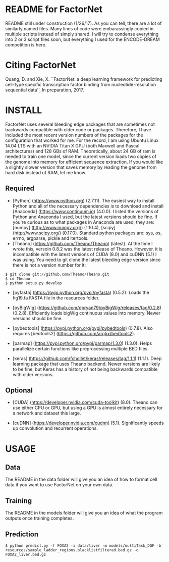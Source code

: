 README for FactorNet
====================

README still under construction (1/26/17). As you can tell, there are a lot of similarly named files. Many lines of code were embarassingly copied in multiple scripts instead of simply shared. I will try to condense everything into 2 or 3 script files soon, but everything I used for the ENCODE-DREAM competition is here.

Citing FactorNet
================
Quang, D. and Xie, X. ``FactorNet: a deep learning framework for predicting cell-type specific transcription factor binding from nucleotide-resolution sequential data'', In preparation, 2017.

INSTALL
=======
FactorNet uses several bleeding edge packages that are sometimes not backwards compatible with older code or packages. Therefore, I have included the most recent version numbers of the packages for the configuration that worked for me. For the record, I am using Ubuntu Linux 14.04 LTS with an NVIDIA Titan X GPU (both Maxwell and Pascal architectures) and 128 GBs of RAM. Theoretically, about 24 GB of ram is needed to train one model, since the current version loads two copies of the genome into memory for efficient sequence extraction. If you would like a slightly slower version that saves memory by reading the genome from hard disk instead of RAM, let me know.

Required
--------
* [Python] (https://www.python.org) (2.7.11). The easiest way to install Python and all of the necessary dependencies is to download and install [Anaconda] (https://www.continuum.io) (4.0.0). I listed the versions of Python and Anaconda I used, but the latest versions should be fine. If you're curious as to what packages in Anaconda are used, they are: [numpy] (http://www.numpy.org/) (1.10.4), [scipy] (http://www.scipy.org/) (0.17.0). Standard python packages are: sys, os, errno, argparse, pickle and itertools. 
* [Theano] (https://github.com/Theano/Theano) (latest). At the time I wrote this, versoin 0.8.2 was the latest release of Theano. However, it is incompatible with the latest versions of CUDA (8.0) and cuDNN (5.1) I was using. You need to git clone the latest bleeding edge version since there is not a version number for it:
```
$ git clone git://github.com/Theano/Theano.git
$ cd Theano
$ python setup.py develop
```

* [pyfasta] (https://pypi.python.org/pypi/pyfasta) (0.5.2). Loads the hg19.fa FASTA file in the resources folder.

* [pyBigWig] (https://github.com/dpryan79/pyBigWig/releases/tag/0.2.8) (0.2.8). Efficiently loads bigWig continuous values into memory. Newer versions should be fine.

* [pybedtools] (https://pypi.python.org/pypi/pybedtools) (0.7.8). Also requires [bedtools2] (https://github.com/arq5x/bedtools2).

* [parmap] (https://pypi.python.org/pypi/parmap/1.3.0) (1.3.0). Helps parallelize certain functions like preprocessing multiple BED files.


* [keras] (https://github.com/fchollet/keras/releases/tag/1.1.1) (1.1.1). Deep learning package that uses Theano backend. Newer versions are likely to be fine, but Keras has a history of not being backwards compatible with older versions.

Optional
--------
* [CUDA] (https://developer.nvidia.com/cuda-toolkit) (8.0). Theano can use either CPU or GPU, but using a GPU is almost entirely necessary for a network and dataset this large.

* [cuDNN] (https://developer.nvidia.com/cudnn) (5.1). Significantly speeds up convolution and recurrent operations. 

USAGE
=====
Data
----

The README in the data folder will give you an idea of how to format cell data if you want to use FactorNet on your own data.

Training
--------

The README in the models folder will give you an idea of what the program outputs once training completes.

Prediction
----------

```
$ python predict.py -f FOXA2 -i data/liver -m models/multiTask_DGF -b resources/sample_ladder_regions.blacklistfiltered.bed.gz -o FOXA2_liver.bed.gz
```



